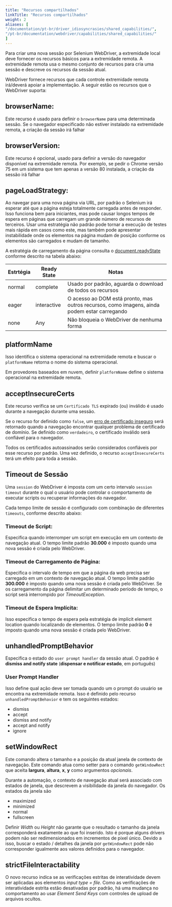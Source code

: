 ```yaml
---
title: "Recursos compartilhados"
linkTitle: "Recursos compartilhados"
weight: 2
aliases: [
"/documentation/pt-br/driver_idiosyncrasies/shared_capabilities/",
"/pt-br/documentation/webdriver/capabilities/shared_capabilities/"
]
---
```


Para criar uma nova sessão por Selenium WebDriver,
a extremidade local deve fornecer os recursos básicos para a extremidade remota.
A extremidade remota usa o mesmo conjunto de recursos para
cria uma sessão e descreve os recursos da sessão atual.

WebDriver fornece recursos que cada controle extremidade
remota irá/deverá apoiar a implementação.
A seguir estão os recursos que o WebDriver suporta:

## browserName:

Este recurso é usado para definir o `browserName` para uma determinada sessão.
Se o navegador especificado não estiver instalado na
extremidade remota, a criação da sessão irá falhar

## browserVersion: 

Este recurso é opcional, usado para
definir a versão do navegador disponível na extremidade remota.
Por exemplo, se pedir o Chrome versão 75 em um sistema que
tem apenas a versão 80 instalada, a criação da sessão irá falhar

## pageLoadStrategy:

Ao navegar para uma nova página via URL, por padrão o Selenium irá esperar
até que a página esteja totalmente carregada antes de responder. Isso funciona bem para
iniciantes, mas pode causar longos tempos de espera em páginas que carregam um grande
número de recursos de terceiros. Usar uma estratégia não padrão pode tornar a
execução de testes mais rápida em casos como este, mas também pode apresentar instabilidade
onde os elementos na página mudam de posição conforme os elementos são carregados e mudam
de tamanho.

A estratégia de carregamento da página consulta o
[document.readyState](//developer.mozilla.org/en-US/docs/Web/API/Document/readyState)
conforme descrito na tabela abaixo:

| Estrtégia | Ready State | Notas |
| -------- | ----------- | ----- |
| normal | complete | Usado por padrão, aguarda o download de todos os recursos |
| eager | interactive | O acesso ao DOM está pronto, mas outros recursos, como imagens, ainda podem estar carregando |
| none | Any | Não bloqueia o WebDriver de nenhuma forma |

## platformName

Isso identifica o sistema operacional na extremidade remota e 
buscar o `platformName` retorna o nome do sistema operacional.

Em provedores baseados em nuvem,
definir `platformName` define o sistema operacional na extremidade remota.

## acceptInsecureCerts

Este recurso verifica se um `Certificado TLS`
expirado (ou) inválido é usado durante a navegação
durante uma sessão.

Se o recurso for definido como `false`, um
[erro de certificado inseguro](//developer.mozilla.org/en-US/docs/Web/WebDriver/Errors/InsecureCertificate)
será retornado quando a navegação encontrar qualquer
problema de certificado de domínio. Se definido como `verdadeiro`, o certificado inválido será
confiável para o navegador.

Todos os certificados autoassinados serão considerados confiáveis por esse recurso por padrão.
Uma vez definido, o recurso `acceptInsecureCerts` terá um
efeito para toda a sessão.

## Timeout de Sessão

Uma `session` do WebDriver é imposta com um certo intervalo `session timeout`
durante o qual o usuário pode controlar o comportamento
de executar scripts ou recuperar informações do navegador.

Cada tempo limite de sessão é configurado com
combinação de diferentes `timeouts`, conforme descrito abaixo:

### Timeout de Script:
Especifica quando interromper um script em execução em
um contexto de navegação atual. O tempo limite padrão **30.000**
é imposto quando uma nova sessão é criada pelo WebDriver.

### Timeout de Carregamento de Página:
Especifica o intervalo de tempo em que a página da web
precisa ser carregado em um contexto de navegação atual.
O tempo limite padrão **300.000** é imposto quando uma
nova sessão é criada pelo WebDriver. Se os carregamento da página delimitar
um determinado período de tempo, o script será interrompido por
_TimeoutException_.

### Timeout de Espera Implícita:
Isso especifica o tempo de espera pela
estratégia de implicit element location quando
localizando de elementos. O tempo limite padrão **0**
é imposto quando uma nova sessão é criada pelo WebDriver.

## unhandledPromptBehavior

Especifica o estado do `user prompt handler` da sessão atual.
O padrão é **dismiss and notify state** (**dispensar e notificar estado**, em português)

### User Prompt Handler

Isso define qual ação deve ser tomada quando um
o prompt do usuário se encontra na extremidade remota. Isso é definido pelo
recurso `unhandledPromptBehavior` e tem os seguintes estados:

* dismiss
* accept
* dismiss and notify
* accept and notify
* ignore

## setWindowRect

Este comando altera o tamanho e a posição da atual
janela de contexto de navegação. Este comando atua como setter
para o comando `getWindowRect` que aceita **largura**, **altura**,
**x**, **y** como argumentos _opcionais_.

Durante a automação, o contexto de navegação atual será associado
com estados de janela, que descrevem a visibilidade
da janela do navegador. Os estados da janela são

* maximized
* minimized
* normal
* fullscreen

Definir _Width_ ou _Height_ não garante que o resultado
o tamanho da janela corresponderá exatamente ao que foi inserido. Isto é porque
alguns drivers podem não ser redimensionados em incrementos de pixel único.
Devido a isso, buscar o estado / detalhes da janela por `getWindowRect`
pode não corresponder igualmente aos valores definidos para o navegador.

## strictFileInteractability

O novo recurso indica se as verificações estritas de interatividade
devem ser aplicadas aos elementos _input type = file_. Como as verificações de
interatividade estrita estão desativadas por padrão, há uma mudança no comportamento
ao usar _Element Send Keys_ com controles de upload de arquivos ocultos.
